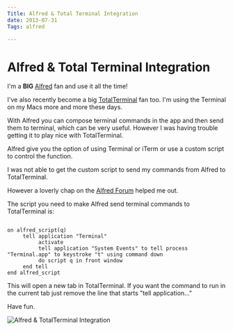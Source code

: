 ```yaml
---
Title: Alfred & Total Terminal Integration
date: 2013-07-31
Tags: alfred

---
```


# Alfred & Total Terminal Integration

I'm a **BIG** [Alfred](http://www.alfredapp.com/) fan and use it all the time!

I've also recently become a big [TotalTerminal](http://totalterminal.binaryage.com/) fan too.  I'm using the Terminal on my Macs more and more these days.

With Alfred you can compose terminal commands in the app and then send them to terminal, which can be very useful.  However I was having trouble getting it to play nice with TotalTerminal.

Alfred give you the option of using Terminal or iTerm or use a custom script to control the function.

I was not able to get the custom script to send my commands from  Alfred to TotalTerminal.  

However a loverly chap on the [Alfred Forum](http://www.alfredforum.com/topic/2904-total-terminal-in-terminal-shell-settings/) helped me out.

The script you need to make Alfred send terminal commands to TotalTerminal is:

<code>
on alfred_script(q)
     tell application "Terminal"
          activate
          tell application "System Events" to tell process "Terminal.app" to keystroke "t" using command down
          do script q in front window
     end tell
end alfred_script
</code>

This will open a new tab in TotalTerminal.  If you want the command to run in the current tab just remove the line that starts "tell application…"

Have fun.




<img src = "/images/totalterminalalfredintegration.jpg" alt = "Alfred & TotalTerminal Integration" style = "max-width:100%" />
